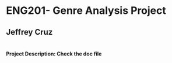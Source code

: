 # ENG201- Genre Analysis Project
## Jeffrey Cruz
#
#
#
#### Project Description: Check the doc file

 
